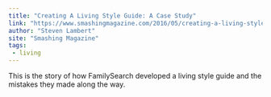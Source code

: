 ```yaml
---
title: "Creating A Living Style Guide: A Case Study"
link: "https://www.smashingmagazine.com/2016/05/creating-a-living-style-guide-case-study/"
author: "Steven Lambert"
site: "Smashing Magazine"
tags:
 - living
---
```


This is the story of how FamilySearch developed a living style guide and the mistakes they made along the way.
